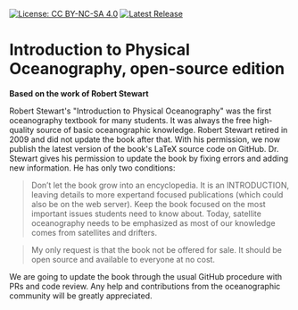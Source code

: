 [![License: CC BY-NC-SA 4.0](https://img.shields.io/badge/License-CC%20BY--NC--SA%204.0-lightgrey.svg)](https://creativecommons.org/licenses/by-nc-sa/4.0/)
[![Latest Release](https://img.shields.io/badge/-Latest%20Release-lightgrey.svg)](https://github.com/introocean/introocean-en/releases/latest)


# Introduction to Physical Oceanography, open-source edition
**Based on the work of Robert Stewart**

Robert Stewart's "Introduction to Physical Oceanography" was 
the first oceanography textbook for many students. 
It was always the free high-quality source of basic 
oceanographic knowledge. Robert Stewart retired in 
2009 and did not update the book after that. 
With his permission, we now publish the latest 
version of the book's LaTeX source code on GitHub. 
Dr. Stewart gives his permission to update the book
by fixing errors and adding new information. He has 
only two conditions:

> Don’t let the book grow into an encyclopedia. 
It is an INTRODUCTION, leaving details to more
expertand focused publications (which could also
be on the web server). Keep the book focused on the
most important issues students need to know about.
Today, satellite oceanography needs to be emphasized
as most of our knowledge comes from satellites and 
drifters. 

> My only request is that the book not be offered
for sale. It should be open source and available 
to everyone at no cost.

We are going to update the book through the usual
GitHub procedure with PRs and code review. Any
help and contributions from the oceanographic 
community will be greatly appreciated.
